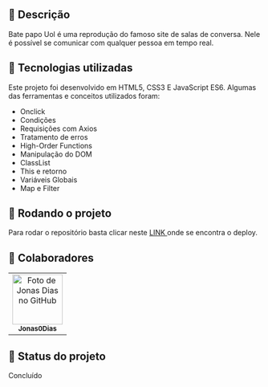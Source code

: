 
## :memo: Descrição
Bate papo Uol é uma reprodução do famoso site de salas de conversa. Nele é possível se comunicar com qualquer pessoa em tempo real.

## :wrench: Tecnologias utilizadas
Este projeto foi desenvolvido em HTML5, CSS3 E JavaScript ES6. Algumas das ferramentas e conceitos utilizados foram:

* Onclick
* Condições
* Requisições com Axios
* Tratamento de erros
* High-Order Functions
* Manipulação do DOM
* ClassList
* This e retorno
* Variáveis Globais
* Map e Filter

## :rocket: Rodando o projeto
Para rodar o repositório basta clicar neste <a href="https://jonas0dias.github.io/Clone-BatePapoUol/"> LINK </a> onde se encontra o deploy.


## :handshake: Colaboradores
<table>
  <tr>
    <td align="center">
      <a href="https://github.com/Jonas0Dias">
        <img src='https://avatars.githubusercontent.com/u/115515669?s=400&u=363675950512693d721429c523016107f76504e9&v=4' width="100px;" alt="Foto de Jonas Dias no GitHub"/><br>
        <sub>
          <b>Jonas0Dias</b>
        </sub>
      </a>
    </td>
  </tr>
</table>

## :dart: Status do projeto
Concluído

